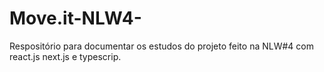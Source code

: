 # Move.it-NLW4-
Respositório para documentar os estudos do projeto feito na NLW#4 com react.js next.js e typescrip. 


